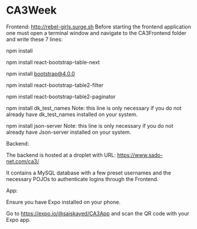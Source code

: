# CA3Week

Frontend:
http://rebel-girls.surge.sh
Before starting the frontend application one must open a terminal window and navigate to the CA3Frontend folder and write these 7 lines:

npm install

npm install react-bootstrap-table-next

npm install bootstrap@4.0.0

npm install react-bootstrap-table2-filter

npm install react-bootstrap-table2-paginator

npm install dk_test_names Note: this line is only necessary if you do not already have dk_test_names installed on your system.

npm install json-server Note: this line is only necessary if you do not already have Json-server installed on your system.


Backend:

The backend is hosted at a droplet with URL: https://www.sado-net.com/ca3/

It contains a MySQL database with a few preset usernames and the necessary POJOs to authenticate logins through the Frontend.

App:

Ensure you have Expo installed on your phone.

Go to https://expo.io/@saiskayed/CA3App and scan the QR code with your Expo app.
